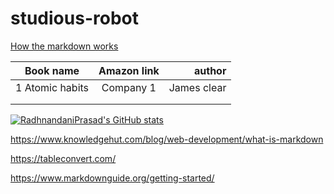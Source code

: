 # studious-robot
[How the markdown works](https://daringfireball.net/projects/markdown/basics.text)
<!-- Tables --> 
| Book name  | Amazon link | author | 
|---------- |:-------------: |------: | 
| 1 Atomic habits  | Company 1 | James clear | 
|  |  |  | 
|  |  |  | 


<!-- GitHub Stats --> 
[![RadhnandaniPrasad's GitHub stats](https://GitHub-readme-stats.vercel.app/api?username=RadhnandaniPrasad)](https://GitHub.com/RadhnandaniPrasad/GitHub-readme-stats) 

https://www.knowledgehut.com/blog/web-development/what-is-markdown



https://tableconvert.com/

https://www.markdownguide.org/getting-started/
